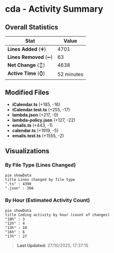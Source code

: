 # cda - Activity Summary 

## Overall Statistics

| Stat                   | Value                                                             |
| ---------------------- | ----------------------------------------------------------------- |
| **Lines Added** (➕)   | 4701                                          |
| **Lines Removed** (➖) | 63                                        |
| **Net Change** (↕)    | 4638                |
| **Active Time** (⌚)   | 52 minutes |


## Modified Files
- **iCalendar.ts** (+185, -16)
- **iCalendar.test.ts** (+255, -17)
- **lambda.json** (+217, -0)
- **lambda-policy.json** (+127, -22)
- **emails.ts** (+443, -1)
- **calendar.ts** (+1919, -5)
- **emails.test.ts** (+1555, -2)

## Visualizations

### By File Type (Lines Changed)

```mermaid
pie showData
title Lines changed by file type
".ts" : 4398
".json" : 366
```

### By Hour (Estimated Activity Count)

```mermaid
pie showData
title Coding activity by hour (count of changes)
"10h" : 3
"12h" : 4
"13h" : 10
"16h" : 6
"17h" : 27
```


> **Last Updated:** 27/10/2025, 17:37:15